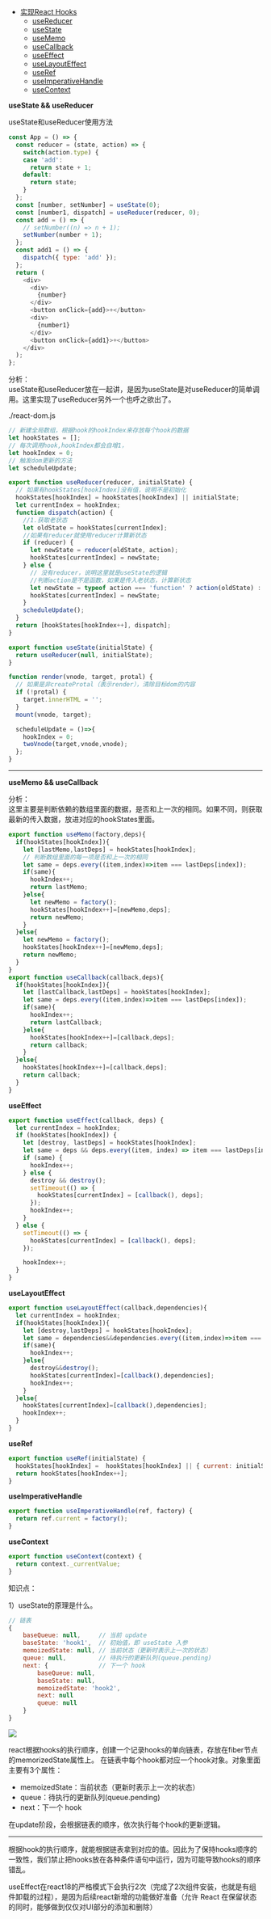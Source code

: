 - <a href="#实现React Hooks">实现React Hooks</a>
  - <a href="#useReducer">useReducer</a>
  - <a href="#useState">useState</a>
  - <a href="#useMemo">useMemo</a>
  - <a href="#useCallback">useCallback</a>
  - <a href="#useEffect">useEffect</a>
  - <a href="#useLayoutEffect">useLayoutEffect</a>
  - <a href="#useRef">useRef</a>
  - <a href="#useImperativeHandle">useImperativeHandle</a>
  - <a href="#useContext">useContext</a>


**<a id="useState">useState</a> && <a id="useReducer">useReducer</a>**  

useState和useReducer使用方法
```js
const App = () => {
  const reducer = (state, action) => {
    switch(action.type) {
    case 'add':
      return state + 1;
    default:
      return state;
    }
  };
  const [number, setNumber] = useState(0);
  const [number1, dispatch] = useReducer(reducer, 0);
  const add = () => {
    // setNumber((n) => n + 1);
    setNumber(number + 1);
  };
  const add1 = () => {
    dispatch({ type: 'add' });
  };
  return (
    <div>
      <div>
        {number}
      </div>
      <button onClick={add}>+</button>
      <div>
        {number1}
      </div>
      <button onClick={add1}>+</button>
    </div>
  );
};
```

分析：  
useState和useReducer放在一起讲，是因为useState是对useReducer的简单调用。这里实现了useReducer另外一个也呼之欲出了。  

./react-dom.js
```js
// 新建全局数组，根据hook的hookIndex来存放每个hook的数据
let hookStates = [];
// 每次调用hook,hookIndex都会自增1，
let hookIndex = 0;
// 触发dom更新的方法
let scheduleUpdate;

export function useReducer(reducer, initialState) {
  // 如果有hookStates[hookIndex]没有值，说明不是初始化
  hookStates[hookIndex] = hookStates[hookIndex] || initialState;
  let currentIndex = hookIndex;
  function dispatch(action) {
    //1.获取老状态
    let oldState = hookStates[currentIndex];
    //如果有reducer就使用reducer计算新状态
    if (reducer) {
      let newState = reducer(oldState, action);
      hookStates[currentIndex] = newState;
    } else {
      // 没有reducer，说明这里就是useState的逻辑
      //判断action是不是函数，如果是传入老状态，计算新状态
      let newState = typeof action === 'function' ? action(oldState) : action;
      hookStates[currentIndex] = newState;
    }
    scheduleUpdate();
  }
  return [hookStates[hookIndex++], dispatch];
}

export function useState(initialState) {
  return useReducer(null, initialState);
}

function render(vnode, target, protal) {
  // 如果是非createProtal（表示render），清除目标dom的内容
  if (!protal) {
    target.innerHTML = '';
  }
  mount(vnode, target);

  scheduleUpdate = ()=>{
    hookIndex = 0;
    twoVnode(target,vnode,vnode);
  };
}
```

---

**<a id="useMemo">useMemo</a> && <a id="useCallback">useCallback</a>**  

分析：  
这里主要是判断依赖的数组里面的数据，是否和上一次的相同。如果不同，则获取最新的传入数据，放进对应的hookStates里面。

```js
export function useMemo(factory,deps){
  if(hookStates[hookIndex]){
    let [lastMemo,lastDeps] = hookStates[hookIndex];
    // 判断数组里面的每一项是否和上一次的相同
    let same = deps.every((item,index)=>item === lastDeps[index]);
    if(same){
      hookIndex++;
      return lastMemo;
    }else{
      let newMemo = factory();
      hookStates[hookIndex++]=[newMemo,deps];
      return newMemo;
    }
  }else{
    let newMemo = factory();
    hookStates[hookIndex++]=[newMemo,deps];
    return newMemo;
  }
}
export function useCallback(callback,deps){
  if(hookStates[hookIndex]){
    let [lastCallback,lastDeps] = hookStates[hookIndex];
    let same = deps.every((item,index)=>item === lastDeps[index]);
    if(same){
      hookIndex++;
      return lastCallback;
    }else{
      hookStates[hookIndex++]=[callback,deps];
      return callback;
    }
  }else{
    hookStates[hookIndex++]=[callback,deps];
    return callback;
  }
}
```

**<a id="useEffect">useEffect</a>**

```js
export function useEffect(callback, deps) {
  let currentIndex = hookIndex;
  if (hookStates[hookIndex]) {
    let [destroy, lastDeps] = hookStates[hookIndex];
    let same = deps && deps.every((item, index) => item === lastDeps[index]);
    if (same) {
      hookIndex++;
    } else {
      destroy && destroy();
      setTimeout(() => {
        hookStates[currentIndex] = [callback(), deps];
      });
      hookIndex++;
    }
  } else {
    setTimeout(() => {
      hookStates[currentIndex] = [callback(), deps];
    });

    hookIndex++;
  }
}
```



**<a id="useLayoutEffect">useLayoutEffect</a>**

```js
export function useLayoutEffect(callback,dependencies){
  let currentIndex = hookIndex;
  if(hookStates[hookIndex]){
    let [destroy,lastDeps] = hookStates[hookIndex];
    let same = dependencies&&dependencies.every((item,index)=>item === lastDeps[index]);
    if(same){
      hookIndex++;
    }else{
      destroy&&destroy();
      hookStates[currentIndex]=[callback(),dependencies];
      hookIndex++;
    }
  }else{
    hookStates[currentIndex]=[callback(),dependencies];
    hookIndex++;
  }
}
```


**<a id="useRef">useRef</a>**

```js
export function useRef(initialState) {
  hookStates[hookIndex] =  hookStates[hookIndex] || { current: initialState };
  return hookStates[hookIndex++];
}
```


**<a id="useImperativeHandle">useImperativeHandle</a>**

```js
export function useImperativeHandle(ref, factory) {
  return ref.current = factory();
}
```


**<a id="useContext">useContext</a>**

```js
export function useContext(context) {
  return context._currentValue;
}
```



知识点：  

1）useState的原理是什么。
```js
// 链表
{
    baseQueue: null,     // 当前 update
    baseState: 'hook1',  // 初始值，即 useState 入参
    memoizedState: null, // 当前状态（更新时表示上一次的状态）
    queue: null,         // 待执行的更新队列(queue.pending)
    next: {              // 下一个 hook
        baseQueue: null,
        baseState: null,
        memoizedState: 'hook2',
        next: null
        queue: null
    }
}
```
![](./assets/fiber-hooks.png)

react根据hooks的执行顺序，创建一个记录hooks的单向链表，存放在fiber节点的memorizedState属性上。
在链表中每个hook都对应一个hook对象。对象里面主要有3个属性：
- memoizedState：当前状态（更新时表示上一次的状态）
- queue：待执行的更新队列(queue.pending)
- next：下一个 hook


在update阶段，会根据链表的顺序，依次执行每个hook的更新逻辑。

---


根据hook的执行顺序，就能根据链表拿到对应的值。因此为了保持hooks顺序的一致性，我们禁止把hooks放在各种条件语句中运行，因为可能导致hooks的顺序错乱。  

useEffect在react18的严格模式下会执行2次（完成了2次组件安装，也就是有组件卸载的过程），是因为后续react新增的功能做好准备（允许 React 在保留状态的同时，能够做到仅仅对UI部分的添加和删除）